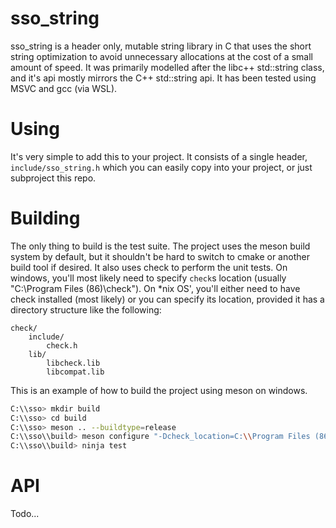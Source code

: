 # sso_string

sso_string is a header only, mutable string library in C that uses the short string optimization to avoid unnecessary allocations at the cost of a small amount of speed. It was primarily modelled after the libc++ std::string class, and it's api mostly mirrors the C++ std::string api. It has been tested using MSVC and gcc (via WSL).

# Using

It's very simple to add this to your project. It consists of a single header, `include/sso_string.h` which you can easily copy into your project, or just subproject this repo.

# Building

The only thing to build is the test suite. The project uses the meson build system by default, but it shouldn't be hard to switch to cmake or another build tool if desired. It also uses check to perform the unit tests. On windows, you'll most likely need to specify `check`s location (usually "C:\Program Files (86)\check"). On \*nix OS', you'll either need to have check installed (most likely) or you can specify its location, provided it has a directory structure like the following:

```
check/
    include/
        check.h
    lib/
        libcheck.lib
        libcompat.lib
```

This is an example of how to build the project using meson on windows.

```sh
C:\\sso> mkdir build
C:\\sso> cd build
C:\\sso> meson .. --buildtype=release
C:\\sso\\build> meson configure "-Dcheck_location=C:\\Program Files (86)\\check"
C:\\sso\\build> ninja test
```

# API

Todo...